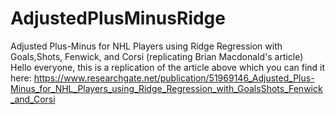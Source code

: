 # AdjustedPlusMinusRidge
Adjusted Plus-Minus for NHL Players using Ridge Regression with Goals,Shots, Fenwick, and Corsi (replicating Brian Macdonald's article)
Hello everyone, this is a replication of the article above which you can find it here: https://www.researchgate.net/publication/51969146_Adjusted_Plus-Minus_for_NHL_Players_using_Ridge_Regression_with_GoalsShots_Fenwick_and_Corsi
